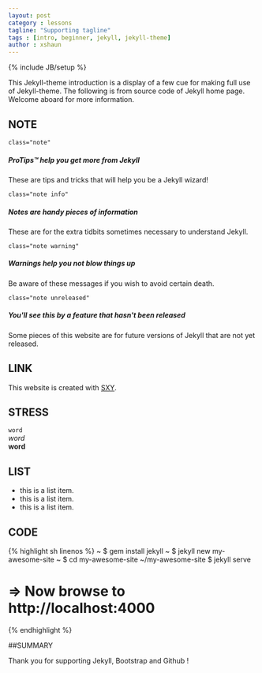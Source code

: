 ```yaml
---
layout: post
category : lessons
tagline: "Supporting tagline"
tags : [intro, beginner, jekyll, jekyll-theme]
author : xshaun
---
```

{% include JB/setup %}

This Jekyll-theme introduction is a display of a few cue for making full use of Jekyll-theme. The following is from source code of Jekyll home page. Welcome aboard for more information.

## NOTE 

`class="note"`   

<div class="note">
  <h5>ProTips™ help you get more from Jekyll</h5>
  <p>These are tips and tricks that will help you be a Jekyll wizard!</p>
</div>

`class="note info"`   

<div class="note info">
  <h5>Notes are handy pieces of information</h5>
  <p>These are for the extra tidbits sometimes necessary to understand
     Jekyll.</p>
</div>

`class="note warning"`  

<div class="note warning">
  <h5>Warnings help you not blow things up</h5>
  <p>Be aware of these messages if you wish to avoid certain death.</p>
</div>

`class="note unreleased"`   

<div class="note unreleased">
  <h5>You'll see this by a feature that hasn't been released</h5>
  <p>Some pieces of this website are for future versions of Jekyll that
    are not yet released.</p>
</div>


## LINK  

This website is created with [SXY](https://github.com/xshaun).

## STRESS  
` word `      
*word*      
**word**    

## LIST  

- this is a list item. 
- this is a list item. 
- this is a list item. 

## CODE  

{% highlight sh linenos %}
~ $ gem install jekyll
~ $ jekyll new my-awesome-site
~ $ cd my-awesome-site
~/my-awesome-site $ jekyll serve
# => Now browse to http://localhost:4000
{% endhighlight %}


##SUMMARY

Thank you for supporting Jekyll, Bootstrap and Github !

